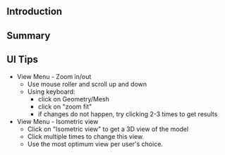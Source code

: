 ## Introduction

## Summary

## UI Tips

- View Menu - Zoom in/out
  - Use mouse roller and scroll up and down
  - Using keyboard:
    - click on Geometry/Mesh
    - click on "zoom fit"
    - if changes do not happen, try clicking 2-3 times to get results
- View Menu - Isometric view
  - Click on "Isometric view" to get a 3D view of the model
  - Click multiple times to change this view.
  - Use the most optimum view per user's choice.
